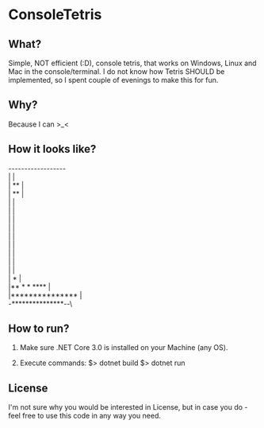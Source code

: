 # ConsoleTetris

## What?

Simple, NOT efficient (:D), console tetris, that works on Windows, Linux and Mac in the console/terminal.
I do not know how Tetris SHOULD be implemented, so I spent couple of evenings to make this for fun.

## Why?

Because I can >_<

## How it looks like?

------------------\
|                |\
|       **       |\
|        **      |\
|                |\
|                |\
|                |\
|                |\
|                |\
|                |\
|                |\
|                |\
|                |\
|       *        |\
|** *   *  ****  |\
|*************** |\
-***************--\

## How to run?

1. Make sure .NET Core 3.0 is installed on your Machine (any OS).

2. Execute commands:
$> dotnet build
$> dotnet run

## License

I'm not sure why you would be interested in License, but in case you do - feel free to use this code in any way you need.